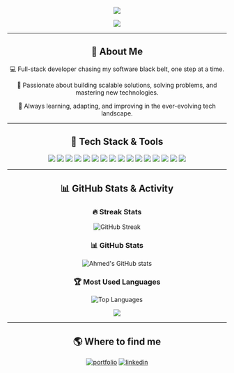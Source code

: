 <p align="center">
  <a>
    <img src="https://readme-typing-svg.demolab.com/?lines=Ahmed%20Hussain;Ahuss98;Digital%20Ninja&font=Fira%20Code&center=true&width=440&height=45&color=f75c7e&vCenter=true&pause=1000&size=22" />
  </a>
</p>

<p align="center">
  <a>
    <img src="https://readme-typing-svg.demolab.com/?lines=Fullstack%20Software%20Developer;Always%20Learning%20New%20Things&font=Fira%20Code&center=true&width=440&height=45&color=f75c7e&vCenter=true&pause=1000&size=22" />
  </a>
</p>

---

<p align="center">
  <h2 align="center">🚀 About Me</h2>
  <p align="center">💻 Full-stack developer chasing my software black belt, one step at a time. <br> </p>
  <p align="center">  🔨 Passionate about building scalable solutions, solving problems, and mastering new technologies. <br></p>
  <p align="center">🎯 Always learning, adapting, and improving in the ever-evolving tech landscape. <br></p>
</p>

---

<p align="center">
  <h2 align="center">🧰 Tech Stack & Tools</h2>
</p>

<p align="center">
  <img src="https://img.shields.io/badge/javascript-%23323330.svg?style=for-the-badge&logo=javascript&logoColor=%23F7DF1E" />
  <img src="https://img.shields.io/badge/typescript-%23007ACC.svg?style=for-the-badge&logo=typescript&logoColor=white" />
  <img src="https://img.shields.io/badge/express.js-%23404d59.svg?style=for-the-badge&logo=express&logoColor=%2361DAFB" />
  <img src="https://img.shields.io/badge/node.js-6DA55F?style=for-the-badge&logo=node.js&logoColor=white" />
  <img src="https://img.shields.io/badge/react-%2320232a.svg?style=for-the-badge&logo=react&logoColor=%2361DAFB" />
  <img src="https://img.shields.io/badge/postgres-%23316192.svg?style=for-the-badge&logo=postgresql&logoColor=white" />
  <img src="https://img.shields.io/badge/java-%23ED8B00.svg?style=for-the-badge&logo=openjdk&logoColor=white" />
  <img src="https://img.shields.io/badge/junit-%23E33332?logo=junit5&logoColor=white"/>
  <img src="https://img.shields.io/badge/Jest-323330?style=for-the-badge&logo=Jest&logoColor=white"/>
  <img src="https://img.shields.io/badge/css3-%231572B6.svg?style=for-the-badge&logo=css3&logoColor=white" />
  <img src="https://img.shields.io/badge/html5-%23E34F26.svg?style=for-the-badge&logo=html5&logoColor=white" />
  <img src="https://img.shields.io/badge/python-3670A0?style=for-the-badge&logo=python&logoColor=ffdd54" />
  <img src="https://img.shields.io/badge/netlify-%23000000.svg?style=for-the-badge&logo=netlify&logoColor=#00C7B7" />
  <img src="https://img.shields.io/badge/Render-%46E3B7.svg?style=for-the-badge&logo=render&logoColor=white" />
  <img src="https://img.shields.io/badge/bootstrap-%238511FA.svg?style=for-the-badge&logo=bootstrap&logoColor=white" />
  <img src="https://img.shields.io/badge/git-%23F05033.svg?style=for-the-badge&logo=git&logoColor=white" />
</p>

---

<p align="center">
  <h2 align="center">📊 GitHub Stats & Activity</h2>
</p>

<h3 align="center">🔥 Streak Stats</h3>
<p align="center">
  <img alt="GitHub Streak" src="https://github-readme-streak-stats.herokuapp.com?user=Ahuss98&theme=black-ice"  /></img>
</p>

<h3 align="center">📊 GitHub Stats</h3>
<p align="center">
  <img alt="Ahmed's GitHub stats" src="https://github-readme-stats.vercel.app/api?username=Ahuss98&theme=dark&hide_border=false&include_all_commits=true&count_private=true"/>
</p>

<h3 align="center">🏆 Most Used Languages</h3>
<p align="center">
  <img alt="Top Languages" src="https://github-readme-stats.vercel.app/api/top-langs/?username=Ahuss98&theme=dark&hide_border=false&include_all_commits=true&count_private=true&layout=compact"/>
</p>

<p align="center">
  <img src="https://quotes-github-readme.vercel.app/api?type=horizontal&theme=gruvbox"/>
</p>

---


<h2 align="center" >🌎 Where to find me</h2>
<p align="center">
  <a target="_blank" href="https://ahuss98.github.io/web-project/" style="display: inline-block;">
    <img  src="https://img.shields.io/badge/Portfolio-543DE0?style=for-the-badge&logo=About.me&logoColor=white" alt="portfolio" />
  </a>
  <a target="_blank" href="https://www.linkedin.com/in/ahmed-hussain-122b33271/" style="display: inline-block;">
    <img  src="https://img.shields.io/badge/LinkedIn-0A66C2?style=for-the-badge&logo=linkedin&logoColor=white" alt="linkedin" />
  </a>
</p>




